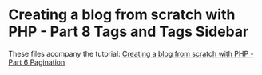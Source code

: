 Creating a blog from scratch with PHP - Part 8 Tags and Tags Sidebar
=============

These files acompany the tutorial: [Creating a blog from scratch with PHP - Part 6 Pagination](https://daveismyname.blog/creating-a-blog-from-scratch-with-php-part-8-tags-sidebar)